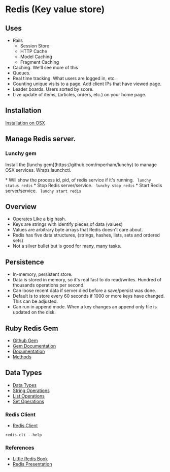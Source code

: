 # Redis (Key value store)

## Uses
   * Rails
     * Session Store
     * HTTP Cache
     * Model Caching
     * Fragment Caching
   * Caching. We'll see more of this
   * Queues.
   * Real time tracking. What users are logged in, etc.
   * Counting unique visits to a page. Add client IPs that have viewed page.
   * Leader boards. Users sorted by score. 
   * Live update of items, (articles, orders, etc.) on your home page.

## Installation
   [Installation on OSX](http://paralyzedegg.blogspot.com/2013/05/homebrew-redis-on-mountain-lion.html)

## Manage Redis server.
### Lunchy gem
   <p>Install the [lunchy gem](https://github.com/mperham/lunchy) to manage OSX services. Wraps launchctl.</p>
   * Will show the process id, pid, of redis service if it's running.
   <code> lunchy status redis</code>
   * Stop Redis server/service.
   <code> lunchy stop redis</code>
   * Start Redis server/service.
   <code> lunchy start redis</code>

## Overview
   * Operates Like a big hash.
   * Keys are strings with identify pieces of data (values)
   * Values are arbitrary byte arrays that Redis doesn't care about.
   * Redis has five data structures, (strings, hashes, lists, sets and ordered sets)
   * Not a silver bullet but is good for many, many tasks.
## Persistence
   * In-memory, persistent store. 
   * Data is stored in memory, so it's real fast to do read/writes. Hundred of thousands operations per second.
   * Can loose recent data if server died before a save/persist was done.
   * Default is to store every 60 seconds if 1000 or more keys have changed. This can be adjusted.
   * Can run in append mode. When a key changes an append only file is updated on the disk.

## Ruby Redis Gem
   * [Github Gem](https://github.com/redis/redis-rb)
   * [Gem Documentation](http://redis-rb.keyvalue.org/v2.2.0/)
   * [Documentation](http://redis-rb.keyvalue.org/v2.2.0/)
   * [Methods](http://redis-rb.keyvalue.org/v2.2.0/Redis.html)

## Data Types 
  * [Data Types](http://redis.io/topics/data-types)
  * [String Operations](http://redis.io/commands/#string)   
  * [List Operations](http://redis.io/commands/#list)        
  * [Set Operations](http://redis.io/commands/#set)   


### Redis Client
  * [Redis Client](http://redis.io/topics/data-types-intro)
    
  <code>redis-cli --help</code>


### References
  * [Little Redis Book](http://openmymind.net/2012/1/23/The-Little-Redis-Book/)
  * [Redis Presentation](http://no.gd/redis-presentation.pdf)
